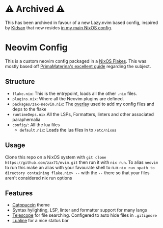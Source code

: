 # ⚠ Archived ⚠
This has been archived in favour of a new Lazy.nvim based config, inspired by [Kidsan](https://github.com/Kidsan/nixos-config/blob/main/home/programs/neovim/default.nix) that now resides [in my main NixOS config](https://github.com/zax71/NixOS/tree/main/home-manager/programs/neovim).

# Neovim Config

This is a custom neovim config packaged in a [NixOS Flakes](https://wiki.nixos.org/wiki/Flakes). This was mostly based off [PrimaMaterina's excellent guide](https://primamateria.github.io/blog/neovim-nix/) regarding the subject.

## Structure

- `flake.nix`: This is the entrypoint, loads all the other `.nix` files.
- `plugins.nix`: Where all the Neovim plugins are defined.
- `packages/zax-neovim.nix`: The [overlay](https://nixos-and-flakes.thiscute.world/nixpkgs/overlays) used to add my config files and deps to the flake
- `runtimeDeps.nix` All the LSPs, Formatters, linters and other associated paraphernalia
- `config/`: All the lua files
  - `default.nix`: Loads the lua files in to `/etc/nixos`

## Usage

Clone this repo on a NixOS system with `git clone https://github.com/zax71/nvim.git` then run it with `nix run`. To alias `neovim` to run this make an alias with your favourate shell to run `nix run <path to directory containing flake.nix> --` with the `--` there so that your files aren't considered nix run options

## Features

- [Catppuccin](https://catppuccin.com/) theme
- Syntax hylighting, LSP, linter and formatter support for many langs
- [Telescope](https://github.com/nvim-telescope/telescope.nvim) for file searching. Configered to auto hide files in `.gitignore`
- [Lualine](https://github.com/nvim-lualine/lualine.nvim) for a nice status bar
